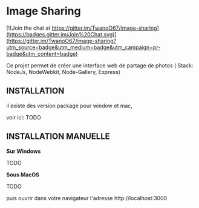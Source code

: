 Image Sharing
===============

[![Join the chat at https://gitter.im/TwanoO67/image-sharing](https://badges.gitter.im/Join%20Chat.svg)](https://gitter.im/TwanoO67/image-sharing?utm_source=badge&utm_medium=badge&utm_campaign=pr-badge&utm_content=badge)

Ce projet permet de créer une interface web de partage de photos
( Stack: NodeJs, NodeWebkit, Node-Gallery, Express)


INSTALLATION
--------------------

  il existe des version packagé pour window et mac,

  voir ici: TODO


  INSTALLATION MANUELLE
  --------------------
**Sur Windows**

  TODO


**Sous MacOS**

  TODO

  puis ouvrir dans votre navigateur l'adresse http://localhost:3000
